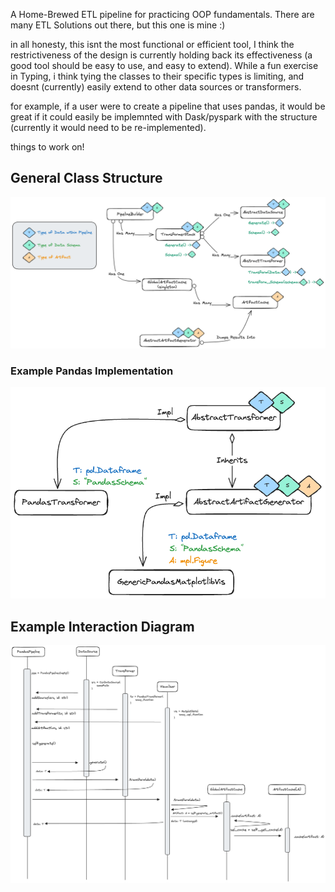 A Home-Brewed ETL pipeline for practicing OOP fundamentals. There are many ETL Solutions out there, but this one is mine :)

in all honesty, this isnt the most functional or efficient tool, I think the restrictiveness of the design is currently holding back its effectiveness (a good tool should be easy to use, and easy to extend). While a fun exercise in Typing, i think tying the classes to their specific types is limiting, and doesnt (currently) easily extend to other data sources or transformers.

for example, if a user were to create a pipeline that uses pandas, it would be great if it could easily be implemnted with Dask/pyspark with the structure (currently it would need to be re-implemented).

things to work on!

## General Class Structure
![alt text](docs/class_structure.png)


### Example Pandas Implementation
![alt text](docs/pandas_impl.png)

## Example Interaction Diagram
![Interaction Diagram showing a Pandas Pipeline](docs/pandas_interaction_diagram.png)
